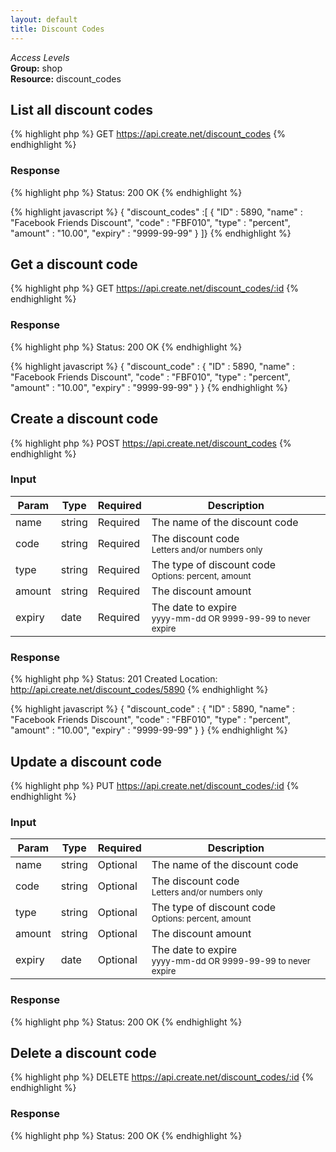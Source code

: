 ```yaml
---
layout: default
title: Discount Codes
---
```


*Access Levels*    
__Group:__ shop  
__Resource:__ discount_codes

List all discount codes
-----------------------

{% highlight php %}
GET 	https://api.create.net/discount_codes
{% endhighlight %}

### Response

{% highlight php %}
Status: 200 OK
{% endhighlight %}

{% highlight javascript %}
{ "discount_codes" :[ 
	{
		"ID" : 5890,
		"name" : "Facebook Friends Discount",
		"code" : "FBF010",
		"type" : "percent",
		"amount" : "10.00",
		"expiry" : "9999-99-99"
	}
]}
{% endhighlight %}

Get a discount code
-------------------

{% highlight php %}
GET 	https://api.create.net/discount_codes/:id
{% endhighlight %}

### Response

{% highlight php %}
Status: 200 OK
{% endhighlight %}

{% highlight javascript %}
{ "discount_code" : 
	{
		"ID" : 5890,
		"name" : "Facebook Friends Discount",
		"code" : "FBF010",
		"type" : "percent",
		"amount" : "10.00",
		"expiry" : "9999-99-99"
	}
}
{% endhighlight %}

Create a discount code
----------------------

{% highlight php %}
POST 	https://api.create.net/discount_codes
{% endhighlight %}

### Input

<table>
	<thead>
		<tr>
			<th>Param</th>
			<th>Type</th>
			<th>Required</th>
			<th>Description</th>
		</tr>
	</thead>
	<tbody>
		<tr>
			<td>name</td>
			<td>string</td>
			<td>Required</td>
			<td>The name of the discount code</td>
		</tr>
		<tr>
			<td>code</td>
			<td>string</td>
			<td>Required</td>
			<td>The discount code <br /><small>Letters and/or numbers only</small></td>
		</tr>
		<tr>
			<td>type</td>
			<td>string</td>
			<td>Required</td>
			<td>The type of discount code <br /><small>Options: percent, amount</small></td>
		</tr>
		<tr>
			<td>amount</td>
			<td>string</td>
			<td>Required</td>
			<td>The discount amount</td>
		</tr>
		<tr>
			<td>expiry</td>
			<td>date</td>
			<td>Required</td>
			<td>The date to expire <br /><small>yyyy-mm-dd OR 9999-99-99 to never expire</small></td>
		</tr>
	</tbody>
</table>

### Response

{% highlight php %}
Status: 201 Created
Location: http://api.create.net/discount_codes/5890
{% endhighlight %}

{% highlight javascript %}
{ "discount_code" : 
	{
		"ID" : 5890,
		"name" : "Facebook Friends Discount",
		"code" : "FBF010",
		"type" : "percent",
		"amount" : "10.00",
		"expiry" : "9999-99-99"
	}
}
{% endhighlight %}

Update a discount code
----------------------

{% highlight php %}
PUT 	https://api.create.net/discount_codes/:id
{% endhighlight %}

### Input

<table>
	<thead>
		<tr>
			<th>Param</th>
			<th>Type</th>
			<th>Required</th>
			<th>Description</th>
		</tr>
	</thead>
	<tbody>
		<tr>
			<td>name</td>
			<td>string</td>
			<td>Optional</td>
			<td>The name of the discount code</td>
		</tr>
		<tr>
			<td>code</td>
			<td>string</td>
			<td>Optional</td>
			<td>The discount code <br /><small>Letters and/or numbers only</small></td>
		</tr>
		<tr>
			<td>type</td>
			<td>string</td>
			<td>Optional</td>
			<td>The type of discount code <br /><small>Options: percent, amount</small></td>
		</tr>
		<tr>
			<td>amount</td>
			<td>string</td>
			<td>Optional</td>
			<td>The discount amount</td>
		</tr>
		<tr>
			<td>expiry</td>
			<td>date</td>
			<td>Optional</td>
			<td>The date to expire <br /><small>yyyy-mm-dd OR 9999-99-99 to never expire</small></td>
		</tr>
	</tbody>
</table>

### Response

{% highlight php %}
Status: 200 OK
{% endhighlight %}

Delete a discount code
----------------------

{% highlight php %}
DELETE 	https://api.create.net/discount_codes/:id
{% endhighlight %}

### Response

{% highlight php %}
Status: 200 OK
{% endhighlight %}